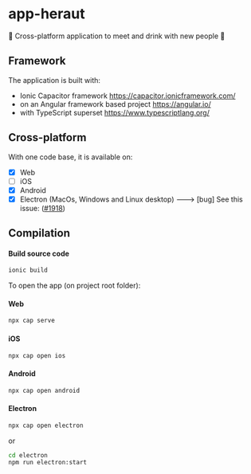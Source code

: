 # app-heraut

🍻 Cross-platform application to meet and drink with new people 🍻

## Framework
The application is built with:
- Ionic Capacitor framework https://capacitor.ionicframework.com/
- on an Angular framework based project https://angular.io/
- with TypeScript superset https://www.typescriptlang.org/

## Cross-platform
With one code base, it is available on:
* [x] Web
* [ ] iOS
* [x] Android
* [x] Electron (MacOs, Windows and Linux desktop) ---> [bug] See this issue: ([#1918][i1918])

[i1918]: https://github.com/ionic-team/capacitor/issues/1918

## Compilation

#### Build source code
```bash
ionic build
```

To open the app (on project root folder):

#### Web
```bash
npx cap serve
```

#### iOS
```bash
npx cap open ios
```

#### Android
```bash
npx cap open android
```

#### Electron
```bash
npx cap open electron
```
or
```bash
cd electron
npm run electron:start
```
